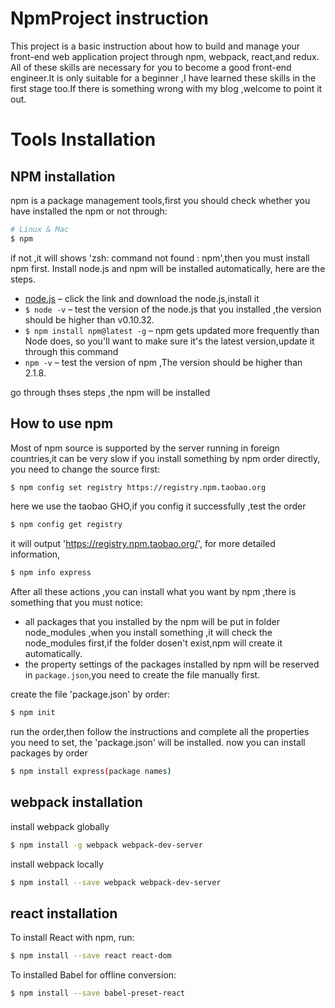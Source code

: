# NpmProject instruction

This project is a basic instruction about how to build and manage your front-end web application project through npm, webpack, react,and redux. All of these skills are necessary for you to become a good front-end engineer.It is only suitable for a beginner ,I have learned these skills in the first stage too.If there is something wrong with my blog ,welcome to point it out.

# Tools Installation 

## NPM installation

npm is a package management tools,first you should check whether you have installed the npm or not through:

```bash
# Linux & Mac
$ npm 
```

if not ,it will shows  'zsh: command not found : npm',then you must install npm first.
Install node.js and npm will be installed automatically, here are the steps.

- <a href="https://nodejs.org/en/download/">node.js</a> – click the link and download the node.js,install it
- `$ node -v` – test the version of the node.js that you installed ,the version should be higher than v0.10.32.
- `$ npm install npm@latest -g` – npm gets updated more frequently than Node does, so you'll want to make sure it's the latest version,update it through this command
- `npm -v` – test the version of npm ,The version should be higher than 2.1.8.

go through thses steps ,the npm will be installed

## How to use npm

Most of npm source is supported by the server running in foreign countries,it can be very slow if you install something by npm order directly, you need to change the source first:
 
```bash
$ npm config set registry https://registry.npm.taobao.org
```
here we use the taobao GHO,if you config it successfully ,test the order

```bash
$ npm config get registry
```

it will output 'https://registry.npm.taobao.org/', for more detailed information,

```bash
$ npm info express
```

After all these actions ,you can install what you want by npm ,there is something that you must notice:

- all packages that you installed by the npm will be put in folder node_modules ,when you install something ,it will check the node_modules first,if the folder dosen't exist,npm will create it automatically.
- the property settings of the packages installed by npm will be reserved in `package.json`,you need to create the file manually first.

create the file 'package.json' by order:

```bash
$ npm init
```

run the order,then follow the instructions and complete all the properties you need to set, the 'package.json' will be installed.
now you can install packages by order

```bash
$ npm install express(package names)
```

## webpack installation

install webpack globally

```bash
$ npm install -g webpack webpack-dev-server
```

install webpack locally

```bash
$ npm install --save webpack webpack-dev-server
```

## react installation

To install React with npm, run:

```bash
$ npm install --save react react-dom 
```

To installed Babel for offline conversion:

```bash
$ npm install --save babel-preset-react
```



